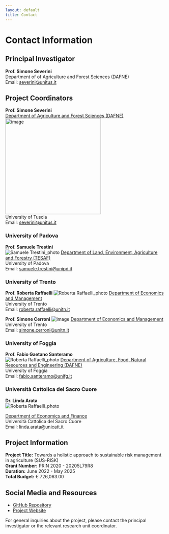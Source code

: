 ```yaml
---
layout: default
title: Contact
---
```


# Contact Information

## Principal Investigator

**Prof. Simone Severini**  
Department of of Agriculture and Forest Sciences (DAFNE)   
Email: severini@unitus.it

## Project Coordinators


**Prof. Simone Severini**  
[Department of Agriculture and Forest Sciences (DAFNE)](https://www.unitus.it/en/departments/dafne/)  
<img src="https://github.com/user-attachments/assets/0f42dc0a-fbd0-44a8-a9eb-eb4efa8ca560" alt="image" width="300" height="300">      
University of Tuscia  
Email: severini@unitus.it

### University of Padova
**Prof. Samuele Trestini**  
![Samuele Trestini_photo](https://github.com/user-attachments/assets/c5e310dd-068c-454e-ac60-61bafd0e6d51)
[Department of Land, Environment, Agriculture and Forestry (TESAF)](https://alpinenetwork.org/en/dipartimento-territorio-e-sistemi-agroforestali-tesaf-universita-di-padova/#:~:text=The%20Department%20TESAF%20is%20a%20multidisciplinary%20structure%20acting,resources%2C%20mechanization%20in%20agriculture%20and%20forestry%20and%20phytopathology)  
University of Padova  
Email: samuele.trestini@unipd.it

### University of Trento
**Prof. Roberta Raffaelli** 
![Roberta Raffaelli_photo](https://github.com/user-attachments/assets/fcb36d64-bd32-4458-aa11-618145778be5)
[Department of Economics and Management](https://www.economia.unitn.it/en)  
University of Trento  
Email: roberta.raffaelli@unitn.it

**Prof. Simone Cerroni** 
![image](https://github.com/user-attachments/assets/5ec19f3f-2204-4b91-be6a-64c552e83df2)
[Department of Economics and Management](https://www.economia.unitn.it/en)  
University of Trento  
Email: simone.cerroni@unitn.it 

### University of Foggia
**Prof. Fabio Gaetano Santeramo**  
![Roberta Raffaelli_photo](https://github.com/user-attachments/assets/5fdc3062-1b1f-45dd-945a-b49ed7bb0736)
[Department of Agriculture, Food, Natural Resources and Engineering (DAFNE)](https://www.agraria.unifg.it/en)  
University of Foggia  
Email: fabio.santeramo@unifg.it

### Università Cattolica del Sacro Cuore
**Dr. Linda Arata**  
![Roberta Raffaelli_photo](https://github.com/user-attachments/assets/21d346c8-31ba-48a8-a3a2-daba3c0f12bd)

[Department of Economics and Finance](https://dipartimenti.unicatt.it/defin?rdeLocaleAttr=en)  
Università Cattolica del Sacro Cuore  
Email: linda.arata@unicatt.it

## Project Information

**Project Title:** Towards a holistic approach to sustainable risk management in agriculture (SUS-RISK)  
**Grant Number:** PRIN 2020 - 20205L79R8  
**Duration:** June 2022 - May 2025  
**Total Budget:** € 726,063.00

## Social Media and Resources

- [GitHub Repository](https://github.com/PRINSUS-RIsk/SUS-Risk)
- [Project Website](https://prinsus-risk.github.io/SUS-Risk/)

For general inquiries about the project, please contact the principal investigator or the relevant research unit coordinator.
